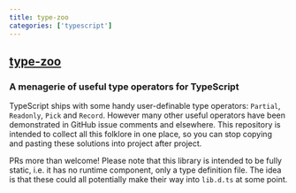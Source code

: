 ```yaml
---
title: type-zoo
categories: ['typescript']
---
```

## [type-zoo](https://github.com/pelotom/type-zoo)

### A menagerie of useful type operators for TypeScript


TypeScript ships with some handy user-definable type operators: `Partial`, `Readonly`, `Pick` and `Record`. However many other useful operators have been demonstrated in GitHub issue comments and elsewhere. This repository is intended to collect all this folklore in one place, so you can stop copying and pasting these solutions into project after project.

PRs more than welcome! Please note that this library is intended to be fully static, i.e. it has no runtime component, only a type definition file. The idea is that these could all potentially make their way into `lib.d.ts` at some point.
